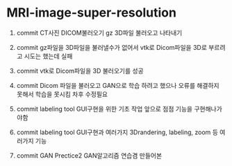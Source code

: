 # MRI-image-super-resolution

1. commit
CT사진 DICOM불러오기
gz 3D파일 불러오고 나타내기

2. commit
gz파일을 3D파일을 불러낼수가 없어서 vtk로 Dicom파일을 3D로 부르려고 시도는 했는데 실패

3. commit
vtk로 Dicom파일을 3D 불러오기를 성공

4. commit
Dicom 파일을 불러오고 GAN으로 학습 하려고 했으나 오류를 해결하지 못해서 학습을 못시킴 차후 수정필요

5. commit
labeling tool GUI구현을 위한 기초 작업 앞으로 점점 기능을 구현해나가야함

6. commit
labeling tool GUI구현과 여러가지 3Drandering, labeling, zoom 등 여러가지 기능 

7. commit
GAN Prectice2 GAN알고리즘 연습겸 만들어본 

